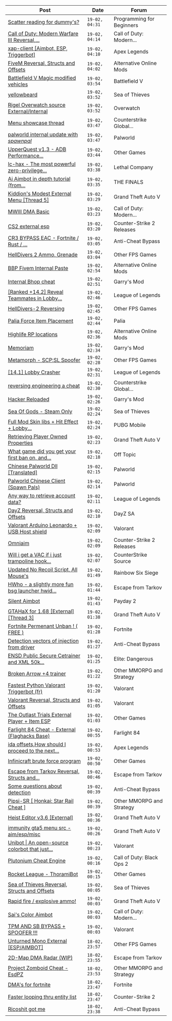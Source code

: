 |Post|Date|Forum|
|----|----|-----|
|[Scatter reading for dummy's?](https://www.unknowncheats.me/forum/programming-for-beginners/624117-scatter-reading-dummys.html)|`19-02, 04:31`|Programming for Beginners|
|[Call of Duty: Modern Warfare III Reversal,...](https://www.unknowncheats.me/forum/call-of-duty-modern-warfare-iii/605287-call-duty-modern-warfare-iii-reversal-structs-offsets.html)|`19-02, 04:14`|Call of Duty: Modern...|
|[xap-client \[Aimbot, ESP, Triggerbot\]](https://www.unknowncheats.me/forum/apex-legends/606842-xap-client-aimbot-esp-triggerbot.html)|`19-02, 04:10`|Apex Legends|
|[FiveM Reversal, Structs and Offsets](https://www.unknowncheats.me/forum/alternative-online-mods/340232-fivem-reversal-structs-offsets.html)|`19-02, 04:02`|Alternative Online Mods|
|[Battlefield V Magic modified vehicles](https://www.unknowncheats.me/forum/battlefield-v/614951-battlefield-magic-modified-vehicles.html)|`19-02, 03:54`|Battlefield V|
|[yellowbeard](https://www.unknowncheats.me/forum/sea-of-thieves/624115-yellowbeard.html)|`19-02, 03:52`|Sea of Thieves|
|[Rigel Overwatch source External/Internal](https://www.unknowncheats.me/forum/overwatch/623327-rigel-overwatch-source-external-internal.html)|`19-02, 03:52`|Overwatch|
|[Menu showcase thread](https://www.unknowncheats.me/forum/counterstrike-global-offensive/183111-menu-showcase-thread.html)|`19-02, 03:47`|Counterstrike Global...|
|[palworld internal update with *spawnpal*](https://www.unknowncheats.me/forum/palworld/623520-palworld-internal-update-spawnpal.html)|`19-02, 03:47`|Palworld|
|[UpperQuest v1.3 - ADB Performance...](https://www.unknowncheats.me/forum/other-games/624114-upperquest-v1-3-adb-performance-optimization-tool-metaquest-2-3-a.html)|`19-02, 03:44`|Other Games|
|[lc-hax - The most powerful zero-privilege...](https://www.unknowncheats.me/forum/lethal-company/617830-lc-hax-powerful-zero-privilege-lethal-company-internal-cheat.html)|`19-02, 03:38`|Lethal Company|
|[Ai Aimbot in depth tutorial (from...](https://www.unknowncheats.me/forum/the-finals/619247-ai-aimbot-depth-tutorial-magicmodz89.html)|`19-02, 03:35`|THE FINALS|
|[Kiddion's Modest External Menu \[Thread 5\]](https://www.unknowncheats.me/forum/grand-theft-auto-v/576854-kiddions-modest-external-menu-thread-5-a.html)|`19-02, 03:29`|Grand Theft Auto V|
|[MWIII DMA Basic](https://www.unknowncheats.me/forum/call-of-duty-modern-warfare-iii/619202-mwiii-dma-basic.html)|`19-02, 03:23`|Call of Duty: Modern...|
|[CS2 external esp](https://www.unknowncheats.me/forum/counter-strike-2-releases/600259-cs2-external-esp.html)|`19-02, 03:20`|Counter-Strike 2 Releases|
|[CR3 BYPASS EAC - Fortnite / Rust / ...](https://www.unknowncheats.me/forum/anti-cheat-bypass/623904-cr3-bypass-eac-fortnite-rust.html)|`19-02, 03:05`|Anti-Cheat Bypass|
|[HellDivers 2 Ammo, Grenade](https://www.unknowncheats.me/forum/other-fps-games/623518-helldivers-2-ammo-grenade.html)|`19-02, 03:04`|Other FPS Games|
|[BBP Fivem Internal Paste](https://www.unknowncheats.me/forum/alternative-online-mods/618446-bbp-fivem-internal-paste.html)|`19-02, 02:54`|Alternative Online Mods|
|[Internal Bhop cheat](https://www.unknowncheats.me/forum/garry-s-mod/623278-internal-bhop-cheat.html)|`19-02, 02:51`|Garry's Mod|
|[\[Ranked +14.2\] Reveal Teammates in Lobby...](https://www.unknowncheats.me/forum/league-of-legends/523020-ranked-14-2-reveal-teammates-lobby-updated.html)|`19-02, 02:46`|League of Legends|
|[HellDivers-2 Reversing](https://www.unknowncheats.me/forum/other-fps-games/623128-helldivers-2-reversing.html)|`19-02, 02:45`|Other FPS Games|
|[Palia Force Item Placement](https://www.unknowncheats.me/forum/palia/602746-palia-force-item-placement.html)|`19-02, 02:44`|Palia|
|[Highlife RP locations](https://www.unknowncheats.me/forum/alternative-online-mods/623791-highlife-rp-locations.html)|`19-02, 02:36`|Alternative Online Mods|
|[Memoriam](https://www.unknowncheats.me/forum/garry-s-mod/563890-memoriam.html)|`19-02, 02:34`|Garry's Mod|
|[Metamorph - SCP:SL Spoofer](https://www.unknowncheats.me/forum/other-fps-games/623343-metamorph-scp-sl-spoofer.html)|`19-02, 02:28`|Other FPS Games|
|[\[14.1\] Lobby Crasher](https://www.unknowncheats.me/forum/league-of-legends/620451-14-1-lobby-crasher.html)|`19-02, 02:31`|League of Legends|
|[reversing engineering a cheat](https://www.unknowncheats.me/forum/counterstrike-global-offensive/624001-reversing-engineering-cheat.html)|`19-02, 02:30`|Counterstrike Global...|
|[Hacker Reloaded](https://www.unknowncheats.me/forum/garry-s-mod/621698-hacker-reloaded.html)|`19-02, 02:26`|Garry's Mod|
|[Sea Of Gods - Steam Only](https://www.unknowncheats.me/forum/sea-of-thieves/614719-sea-gods-steam.html)|`19-02, 02:24`|Sea of Thieves|
|[Full Mod Skin libs + Hit Effect + Lobby...](https://www.unknowncheats.me/forum/pubg-mobile/623873-mod-skin-libs-hit-effect-lobby-kill-msg-deadbox-v3-0-a.html)|`19-02, 02:24`|PUBG Mobile|
|[Retrieving Player Owned Properties](https://www.unknowncheats.me/forum/grand-theft-auto-v/623050-retrieving-player-owned-properties.html)|`19-02, 02:23`|Grand Theft Auto V|
|[What game did you get your first ban on, and...](https://www.unknowncheats.me/forum/off-topic/624054-game-ban.html)|`19-02, 02:18`|Off Topic|
|[Chinese Palworld Dll \[Translated\]](https://www.unknowncheats.me/forum/palworld/623602-chinese-palworld-dll-translated.html)|`19-02, 02:15`|Palworld|
|[Palworld Chinese Client (Spawn Pals)](https://www.unknowncheats.me/forum/palworld/622520-palworld-chinese-client-spawn-pals.html)|`19-02, 02:14`|Palworld|
|[Any way to retrieve account data?](https://www.unknowncheats.me/forum/league-of-legends/623957-retrieve-account-data.html)|`19-02, 02:11`|League of Legends|
|[DayZ Reversal, Structs and Offsets](https://www.unknowncheats.me/forum/dayz-sa/104269-dayz-reversal-structs-offsets.html)|`19-02, 02:10`|DayZ SA|
|[Valorant Arduino Leonardo + USB Host shield](https://www.unknowncheats.me/forum/valorant/624046-valorant-arduino-leonardo-usb-host-shield.html)|`19-02, 02:09`|Valorant|
|[Omniaim](https://www.unknowncheats.me/forum/counter-strike-2-releases/621358-omniaim.html)|`19-02, 02:09`|Counter-Strike 2 Releases|
|[Will i get a VAC if i just trampoline hook...](https://www.unknowncheats.me/forum/counterstrike-source/623669-vac-trampoline-hook.html)|`19-02, 02:07`|CounterStrike Source|
|[Updated No Recoil Script, All Mouse's](https://www.unknowncheats.me/forum/rainbow-six-siege/603258-updated-recoil-script-mouses.html)|`19-02, 01:49`|Rainbow Six Siege|
|[HWho - a slightly more fun bsg launcher hwid...](https://www.unknowncheats.me/forum/escape-from-tarkov/494040-hwho-slightly-fun-bsg-launcher-hwid-check-bypass.html)|`19-02, 01:44`|Escape from Tarkov|
|[Silent Aimbot](https://www.unknowncheats.me/forum/payday-2-a/623939-silent-aimbot.html)|`19-02, 01:43`|Payday 2|
|[GTAHaX for 1.68 \[External\] \[Thread 3\]](https://www.unknowncheats.me/forum/grand-theft-auto-v/461672-gtahax-1-68-external-thread-3-a.html)|`19-02, 01:38`|Grand Theft Auto V|
|[Fortnite Permenant Unban ! ( FREE )](https://www.unknowncheats.me/forum/fortnite/598535-fortnite-permenant-unban-free.html)|`19-02, 01:28`|Fortnite|
|[Detection vectors of injection from driver](https://www.unknowncheats.me/forum/anti-cheat-bypass/624088-detection-vectors-injection-driver.html)|`19-02, 01:27`|Anti-Cheat Bypass|
|[ENSD Public Secure Cetrainer and XML 50k...](https://www.unknowncheats.me/forum/elite-dangerous/623421-ensd-public-secure-cetrainer-xml-50k-damage-version-updated-game-ver-17-01-a.html)|`19-02, 01:25`|Elite: Dangerous|
|[Broken Arrow +4 trainer](https://www.unknowncheats.me/forum/other-mmorpg-and-strategy/623538-broken-arrow-4-trainer.html)|`19-02, 01:22`|Other MMORPG and Strategy|
|[Fastest Python Valorant Triggerbot (fr)](https://www.unknowncheats.me/forum/valorant/612762-fastest-python-valorant-triggerbot-fr.html)|`19-02, 01:20`|Valorant|
|[Valorant Reversal, Structs and Offsets](https://www.unknowncheats.me/forum/valorant/385792-valorant-reversal-structs-offsets.html)|`19-02, 01:05`|Valorant|
|[The Outlast Trials External Player + Item ESP](https://www.unknowncheats.me/forum/other-games/588324-outlast-trials-external-player-item-esp.html)|`19-02, 01:03`|Other Games|
|[Farlight 84 Cheat - External (Flaghacks Base)](https://www.unknowncheats.me/forum/farlight-84-a/611333-farlight-84-cheat-external-flaghacks-base.html)|`19-02, 00:55`|Farlight 84|
|[ida offsets,How should I proceed to the next...](https://www.unknowncheats.me/forum/apex-legends/624083-ida-offsets-proceed-step.html)|`19-02, 00:53`|Apex Legends|
|[Infinicraft brute force program](https://www.unknowncheats.me/forum/other-games/624082-infinicraft-brute-force-program.html)|`19-02, 00:50`|Other Games|
|[Escape from Tarkov Reversal, Structs and...](https://www.unknowncheats.me/forum/escape-from-tarkov/226519-escape-tarkov-reversal-structs-offsets.html)|`19-02, 00:46`|Escape from Tarkov|
|[Some questions about detection](https://www.unknowncheats.me/forum/anti-cheat-bypass/623992-questions-detection.html)|`19-02, 00:39`|Anti-Cheat Bypass|
|[Pipsi-SR \[ Honkai: Star Rail Cheat \]](https://www.unknowncheats.me/forum/other-mmorpg-and-strategy/623438-pipsi-sr-honkai-star-rail-cheat.html)|`19-02, 00:39`|Other MMORPG and Strategy|
|[Heist Editor v3.6 \[External\]](https://www.unknowncheats.me/forum/grand-theft-auto-v/451205-heist-editor-v3-6-external.html)|`19-02, 00:36`|Grand Theft Auto V|
|[immunity gta5 menu src - aim/esp/misc](https://www.unknowncheats.me/forum/grand-theft-auto-v/623877-immunity-gta5-menu-src-aim-esp-misc.html)|`19-02, 00:26`|Grand Theft Auto V|
|[Unibot \| An open-source colorbot that just...](https://www.unknowncheats.me/forum/valorant/603461-unibot-source-colorbot.html)|`19-02, 00:23`|Valorant|
|[Plutonium Cheat Engine](https://www.unknowncheats.me/forum/call-of-duty-black-ops-2-a/621727-plutonium-cheat-engine.html)|`19-02, 00:16`|Call of Duty: Black Ops 2|
|[Rocket League - ThoramiBot](https://www.unknowncheats.me/forum/other-games/593885-rocket-league-thoramibot.html)|`19-02, 00:15`|Other Games|
|[Sea of Thieves Reversal, Structs and Offsets](https://www.unknowncheats.me/forum/sea-of-thieves/278391-sea-thieves-reversal-structs-offsets.html)|`19-02, 00:05`|Sea of Thieves|
|[Rapid fire / explosive ammo!](https://www.unknowncheats.me/forum/grand-theft-auto-v/623929-rapid-fire-explosive-ammo.html)|`19-02, 00:03`|Grand Theft Auto V|
|[Sai's Color Aimbot](https://www.unknowncheats.me/forum/call-of-duty-modern-warfare-iii/623951-sais-color-aimbot.html)|`19-02, 00:03`|Call of Duty: Modern...|
|[TPM AND SB BYPASS + SPOOFER !!!](https://www.unknowncheats.me/forum/valorant/623808-tpm-sb-bypass-spoofer.html)|`19-02, 00:03`|Valorant|
|[Unturned Mono External \[ESP/AIMBOT\]](https://www.unknowncheats.me/forum/other-fps-games/620946-unturned-mono-external-esp-aimbot.html)|`18-02, 23:57`|Other FPS Games|
|[2D-Map DMA Radar (WIP)](https://www.unknowncheats.me/forum/escape-from-tarkov/482418-2d-map-dma-radar-wip.html)|`18-02, 23:55`|Escape from Tarkov|
|[Project Zomboid Cheat - EsdPZ](https://www.unknowncheats.me/forum/other-mmorpg-and-strategy/584072-project-zomboid-cheat-esdpz.html)|`18-02, 23:53`|Other MMORPG and Strategy|
|[DMA's for fortnite](https://www.unknowncheats.me/forum/fortnite/624069-dmas-fortnite.html)|`18-02, 23:47`|Fortnite|
|[Faster looping thru entity list](https://www.unknowncheats.me/forum/counter-strike-2-a/624074-faster-looping-thru-entity-list.html)|`18-02, 23:47`|Counter-Strike 2|
|[Ricoshit got me](https://www.unknowncheats.me/forum/anti-cheat-bypass/623874-ricoshit.html)|`18-02, 23:38`|Anti-Cheat Bypass|
